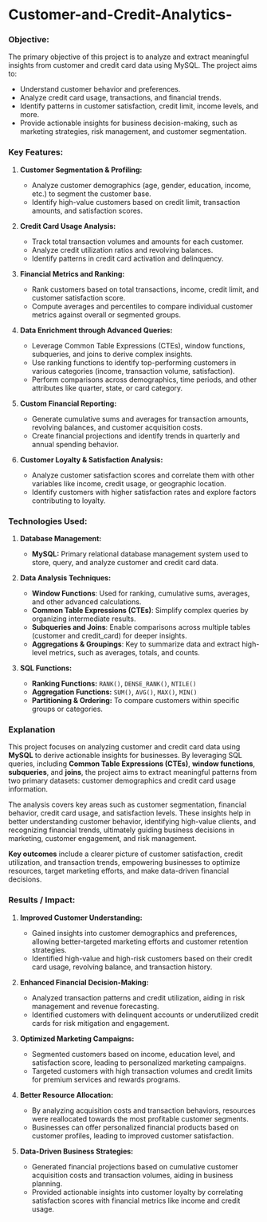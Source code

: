 # Customer-and-Credit-Analytics-
 
### **Objective:**

The primary objective of this project is to analyze and extract meaningful insights from customer and credit card data using MySQL. The project aims to:
- Understand customer behavior and preferences.
- Analyze credit card usage, transactions, and financial trends.
- Identify patterns in customer satisfaction, credit limit, income levels, and more.
- Provide actionable insights for business decision-making, such as marketing strategies, risk management, and customer segmentation.



### **Key Features:**

1. **Customer Segmentation & Profiling:**
   - Analyze customer demographics (age, gender, education, income, etc.) to segment the customer base.
   - Identify high-value customers based on credit limit, transaction amounts, and satisfaction scores.

2. **Credit Card Usage Analysis:**
   - Track total transaction volumes and amounts for each customer.
   - Analyze credit utilization ratios and revolving balances.
   - Identify patterns in credit card activation and delinquency.

3. **Financial Metrics and Ranking:**
   - Rank customers based on total transactions, income, credit limit, and customer satisfaction score.
   - Compute averages and percentiles to compare individual customer metrics against overall or segmented groups.

4. **Data Enrichment through Advanced Queries:**
   - Leverage Common Table Expressions (CTEs), window functions, subqueries, and joins to derive complex insights.
   - Use ranking functions to identify top-performing customers in various categories (income, transaction volume, satisfaction).
   - Perform comparisons across demographics, time periods, and other attributes like quarter, state, or card category.

5. **Custom Financial Reporting:**
   - Generate cumulative sums and averages for transaction amounts, revolving balances, and customer acquisition costs.
   - Create financial projections and identify trends in quarterly and annual spending behavior.

6. **Customer Loyalty & Satisfaction Analysis:**
   - Analyze customer satisfaction scores and correlate them with other variables like income, credit usage, or geographic location.
   - Identify customers with higher satisfaction rates and explore factors contributing to loyalty.



### **Technologies Used:**

1. **Database Management:**
   - **MySQL:** Primary relational database management system used to store, query, and analyze customer and credit card data.

2. **Data Analysis Techniques:**
   - **Window Functions**: Used for ranking, cumulative sums, averages, and other advanced calculations.
   - **Common Table Expressions (CTEs)**: Simplify complex queries by organizing intermediate results.
   - **Subqueries and Joins**: Enable comparisons across multiple tables (customer and credit_card) for deeper insights.
   - **Aggregations & Groupings**: Key to summarize data and extract high-level metrics, such as averages, totals, and counts.

3. **SQL Functions:**
   - **Ranking Functions:** `RANK()`, `DENSE_RANK()`, `NTILE()`
   - **Aggregation Functions:** `SUM()`, `AVG()`, `MAX()`, `MIN()`
   - **Partitioning & Ordering:** To compare customers within specific groups or categories.

### **Explanation**

This project focuses on analyzing customer and credit card data using **MySQL** to derive actionable insights for businesses. By leveraging SQL queries, including **Common Table Expressions (CTEs)**, **window functions**, **subqueries**, and **joins**, the project aims to extract meaningful patterns from two primary datasets: customer demographics and credit card usage information.

The analysis covers key areas such as customer segmentation, financial behavior, credit card usage, and satisfaction levels. These insights help in better understanding customer behavior, identifying high-value clients, and recognizing financial trends, ultimately guiding business decisions in marketing, customer engagement, and risk management.

**Key outcomes** include a clearer picture of customer satisfaction, credit utilization, and transaction trends, empowering businesses to optimize resources, target marketing efforts, and make data-driven financial decisions.

### **Results / Impact:**

1. **Improved Customer Understanding:**
   - Gained insights into customer demographics and preferences, allowing better-targeted marketing efforts and customer retention strategies.
   - Identified high-value and high-risk customers based on their credit card usage, revolving balance, and transaction history.

2. **Enhanced Financial Decision-Making:**
   - Analyzed transaction patterns and credit utilization, aiding in risk management and revenue forecasting.
   - Identified customers with delinquent accounts or underutilized credit cards for risk mitigation and engagement.

3. **Optimized Marketing Campaigns:**
   - Segmented customers based on income, education level, and satisfaction score, leading to personalized marketing campaigns.
   - Targeted customers with high transaction volumes and credit limits for premium services and rewards programs.

4. **Better Resource Allocation:**
   - By analyzing acquisition costs and transaction behaviors, resources were reallocated towards the most profitable customer segments.
   - Businesses can offer personalized financial products based on customer profiles, leading to improved customer satisfaction.

5. **Data-Driven Business Strategies:**
   - Generated financial projections based on cumulative customer acquisition costs and transaction volumes, aiding in business planning.
   - Provided actionable insights into customer loyalty by correlating satisfaction scores with financial metrics like income and credit usage.

